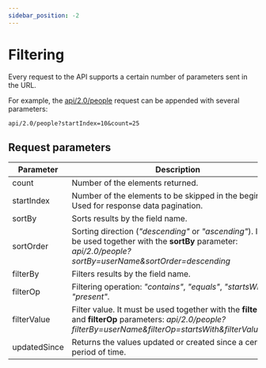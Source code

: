 ```yaml
---
sidebar_position: -2
---
```


# Filtering

Every request to the API supports a certain number of parameters sent in the URL.

For example, the [api/2.0/people](../../../docspace/api-backend/usage-api/get-all.api.mdx) request can be appended with several parameters:

``` http
api/2.0/people?startIndex=10&count=25
```

## Request parameters

| Parameter    | Description                                                                                                                                                         |
| ------------ | ------------------------------------------------------------------------------------------------------------------------------------------------------------------- |
| count        | Number of the elements returned.                                                                                                                                    |
| startIndex   | Number of the elements to be skipped in the beginning. Used for response data pagination.                                                                           |
| sortBy       | Sorts results by the field name.                                                                                                                                    |
| sortOrder    | Sorting direction (*"descending"* or *"ascending"*). It must be used together with the **sortBy** parameter: *api/2.0/people?sortBy=userName\&sortOrder=descending* |
| filterBy     | Filters results by the field name.                                                                                                                                  |
| filterOp     | Filtering operation: *"contains"*, *"equals"*, *"startsWith"*, *"present"*.                                                                                         |
| filterValue  | Filter value. It must be used together with the **filterBy** and **filterOp** parameters: *api/2.0/people?filterBy=userName\&filterOp=startsWith\&filterValue=Alex* |
| updatedSince | Returns the values updated or created since a certain period of time.                                                                                               |
